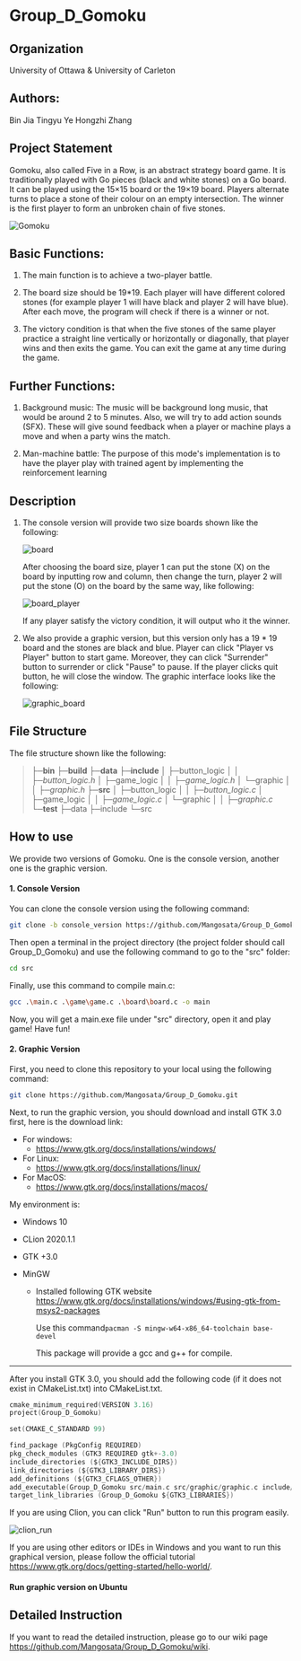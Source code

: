 ﻿# Group_D_Gomoku

## Organization

University of Ottawa & University of Carleton



## Authors:

Bin Jia
Tingyu Ye
Hongzhi Zhang



## Project Statement

Gomoku, also called Five in a Row, is an abstract strategy board game. It is traditionally played with Go pieces (black and white stones) on a Go board. It can be played using the 15×15 board or the 19×19 board. Players alternate turns to place a stone of their colour on an empty intersection. The winner is the first player to form an unbroken chain of five stones.

![Gomoku](https://upload.wikimedia.org/wikipedia/commons/thumb/d/db/Gomoku-game-3.svg/300px-Gomoku-game-3.svg.png)



## Basic Functions:

1. The main function is to achieve a two-player battle.

2. The board size should be 19*19. Each player will have different colored stones (for example player 1 will have black and player 2 will have blue). After each move, the program will check if there is a winner or not.

3. The victory condition is that when the five stones of the same player practice a straight line vertically or horizontally or diagonally, that player wins and then exits the game. You can exit the game at any time during the game.

   

## Further Functions:

1. Background music: The music will be background long music, that would be around 2 to 5 minutes. Also, we will try to add action sounds (SFX). These will give sound feedback when a player or machine plays a move and when a party wins the match.

2. Man-machine battle: The purpose of this mode's implementation is to have the player play with trained agent by implementing the reinforcement learning

   

## Description

1. The console version will provide two size boards shown like the following:

   ![board](data\board.JPG)

   After choosing the board size, player 1 can put the stone (X) on the board by inputting row and column, then change the turn, player 2 will put the stone (O) on the board by the same way, like following:

   ![board_player](data\board_player.png)

   If any player satisfy the victory condition, it will output who it the winner.

2. We also provide a graphic version, but this version only has a 19 * 19 board and the stones are black and blue. Player can click "Player vs Player" button to start game. Moreover, they can click "Surrender" button to surrender or click "Pause" to pause. If the player clicks quit button, he will close the window. The graphic interface looks like the following:

   ![graphic_board](data\graphic_board.png)



## File Structure

The file structure shown like the following:

> ├─**bin**
> ├─**build**
> ├─**data**
> ├─**include**
> │  ├─button_logic
> │  │  ├─*button_logic.h*
> │  ├─game_logic
> │  │  ├─*game_logic.h*
> │  └─graphic
> │  │  ├─*graphic.h*
> ├─**src**
> │  ├─button_logic
> │  │    ├─*button_logic.c*
> │  ├─game_logic
> │  │    ├─*game_logic.c*
> │  └─graphic
> │  │    ├─*graphic.c*
> └─**test**
>     ├─data
>     ├─include
>     └─src

## How to use

We provide two versions of Gomoku. One is the console version, another one is the graphic version.

#### 1. Console Version

You can clone the console version using the following command:

```bash
git clone -b console_version https://github.com/Mangosata/Group_D_Gomoku.git
```

Then open a terminal in the project directory (the project folder should call Group_D_Gomoku) and  use the following command to go to the "src" folder:

``` bash
cd src
```

Finally, use this command to compile main.c:

```bash
gcc .\main.c .\game\game.c .\board\board.c -o main
```

Now, you will get a main.exe file under "src" directory, open it and play game! Have fun!

#### 2. Graphic Version

First, you need to clone this repository to your local using the following command:

```bash
git clone https://github.com/Mangosata/Group_D_Gomoku.git
```

Next, to run the graphic version, you should download and install GTK 3.0 first, here is the download link:

- For windows:
  - https://www.gtk.org/docs/installations/windows/
- For Linux:
  - https://www.gtk.org/docs/installations/linux/
- For MacOS:
  - https://www.gtk.org/docs/installations/macos/

My environment is:

- Windows 10

- CLion 2020.1.1

- GTK +3.0

- MinGW

  - Installed following GTK website https://www.gtk.org/docs/installations/windows/#using-gtk-from-msys2-packages

    Use this command`pacman -S mingw-w64-x86_64-toolchain base-devel`
    
    This package will provide a gcc and g++ for compile.

****

After you install GTK 3.0, you should add the following code (if it does not exist in CMakeList.txt) into CMakeList.txt.

```c
cmake_minimum_required(VERSION 3.16)
project(Group_D_Gomoku)

set(CMAKE_C_STANDARD 99)

find_package (PkgConfig REQUIRED)
pkg_check_modules (GTK3 REQUIRED gtk+-3.0)
include_directories (${GTK3_INCLUDE_DIRS})
link_directories (${GTK3_LIBRARY_DIRS})
add_definitions (${GTK3_CFLAGS_OTHER})
add_executable(Group_D_Gomoku src/main.c src/graphic/graphic.c include/graphic/graphic.h src/game_logic/game_logic.c include/game_logic/game_logic.h src/button_logic/button_logic.c include/button_logic/button_logic.h)
target_link_libraries (Group_D_Gomoku ${GTK3_LIBRARIES})
```

If you are using Clion, you can click "Run" button to run this program easily.

![clion_run](data\clion_run.png)

If you are using other editors or IDEs in Windows and you want to run this graphical version, please follow the official tutorial https://www.gtk.org/docs/getting-started/hello-world/.



#### Run graphic version on Ubuntu



## Detailed Instruction

If you want to read the detailed instruction, please go to our wiki page https://github.com/Mangosata/Group_D_Gomoku/wiki.



